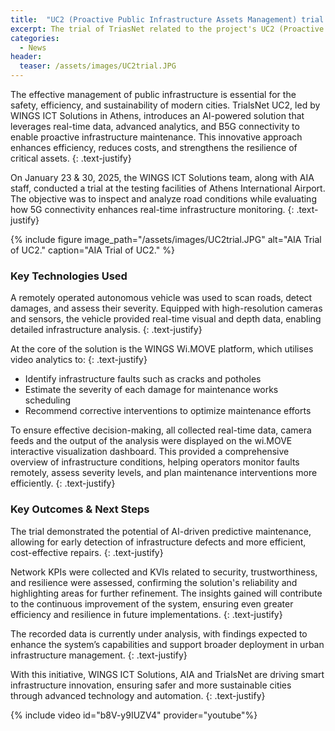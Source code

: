 ```yaml
---
title:  "UC2 (Proactive Public Infrastructure Assets Management) trial successfully completed"
excerpt: The trial of TriasNet related to the project's UC2 (Proactive Public Infrastructure Assets Management) has been successfully completed last week.
categories: 
  - News
header:
  teaser: /assets/images/UC2trial.JPG
---
```


The effective management of public infrastructure is essential for the safety, efficiency, and sustainability of modern cities. TrialsNet UC2, led by WINGS ICT Solutions in Athens, introduces an AI-powered solution that leverages real-time data, advanced analytics, and B5G connectivity to enable proactive infrastructure maintenance. This innovative approach enhances efficiency, reduces costs, and strengthens the resilience of critical assets. 
{: .text-justify}

On January 23 & 30, 2025, the WINGS ICT Solutions team, along with AIA staff, conducted a trial at the testing facilities of Athens International Airport. The objective was to inspect and analyze road conditions while evaluating how 5G connectivity enhances real-time infrastructure monitoring. 
{: .text-justify}

{% include figure image_path="/assets/images/UC2trial.JPG" alt="AIA Trial of UC2." caption="AIA Trial of UC2." %}


### Key Technologies Used

A remotely operated autonomous vehicle was used to scan roads, detect damages, and assess their severity. Equipped with high-resolution cameras and sensors, the vehicle provided real-time visual and depth data, enabling detailed infrastructure analysis. 
{: .text-justify}

At the core of the solution is the WINGS Wi.MOVE platform, which utilises video analytics to: 
{: .text-justify}

- Identify infrastructure faults such as cracks and potholes 
- Estimate the severity of each damage for maintenance works scheduling 
- Recommend corrective interventions to optimize maintenance efforts

To ensure effective decision-making, all collected real-time data, camera feeds and the output of the analysis were displayed on the wi.MOVE interactive visualization dashboard. This provided a comprehensive overview of infrastructure conditions, helping operators monitor faults remotely, assess severity levels, and plan maintenance interventions more efficiently.
{: .text-justify}

### Key Outcomes & Next Steps
The trial demonstrated the potential of AI-driven predictive maintenance, allowing for early detection of infrastructure defects and more efficient, cost-effective repairs. 
{: .text-justify}

Network KPIs were collected and KVIs related to security, trustworthiness, and resilience were assessed, confirming the solution's reliability and highlighting areas for further refinement. The insights gained will contribute to the continuous improvement of the system, ensuring even greater efficiency and resilience in future implementations. 
{: .text-justify}

The recorded data is currently under analysis, with findings expected to enhance the system’s capabilities and support broader deployment in urban infrastructure management. 
{: .text-justify}

With this initiative, WINGS ICT Solutions, AIA and TrialsNet are driving smart infrastructure innovation, ensuring safer and more sustainable cities through advanced technology and automation. 
{: .text-justify}

{% include video id="b8V-y9IUZV4" provider="youtube"%}
